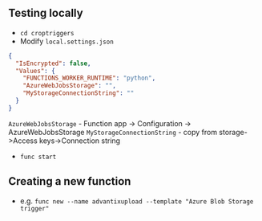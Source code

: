 ## Testing locally

- `cd croptriggers`
- Modify `local.settings.json`

```json
{
  "IsEncrypted": false,
  "Values": {
    "FUNCTIONS_WORKER_RUNTIME": "python",
    "AzureWebJobsStorage": "",
    "MyStorageConnectionString": ""
  }
}
```

`AzureWebJobsStorage` - Function app -> Configuration -> AzureWebJobsStorage
`MyStorageConnectionString` - copy from storage->Access keys->Connection string

- `func start`

## Creating a new function

- e.g. `func new --name advantixupload --template "Azure Blob Storage trigger"`
